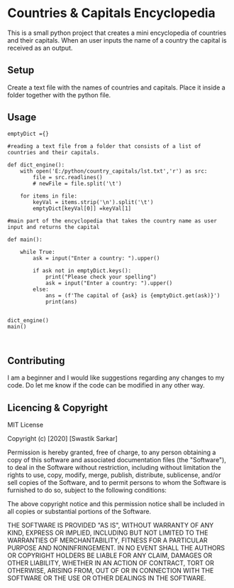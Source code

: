 # Countries & Capitals Encyclopedia

This is a small python project that creates a mini encyclopedia of countries and their capitals. When an user inputs the name of a country the capital is received as an output.
## Setup
Create a text file with the names of countries and capitals. Place it inside a folder together with the python file.



## Usage

```#creating an empty dictionary
emptyDict ={} 

#reading a text file from a folder that consists of a list of countries and their capitals.

def dict_engine():
    with open('E:/python/country_capitals/lst.txt','r') as src:
        file = src.readlines()
        # newFile = file.split('\t')

    for items in file:
        keyVal = items.strip('\n').split('\t')
        emptyDict[keyVal[0]] =keyVal[1]

#main part of the encyclopedia that takes the country name as user input and returns the capital

def main():

    while True:
        ask = input("Enter a country: ").upper()

        if ask not in emptyDict.keys():
            print("Please check your spelling")
            ask = input("Enter a country: ").upper()
        else:
            ans = (f'The capital of {ask} is {emptyDict.get(ask)}')
            print(ans)
            
            
dict_engine()
main()
    
    
```

## Contributing
I am a beginner and I would like suggestions regarding any changes to my code. Do let me know if the code can be modified in any other way.

## Licencing & Copyright
MIT License

Copyright (c) [2020] [Swastik Sarkar]

Permission is hereby granted, free of charge, to any person obtaining a copy
of this software and associated documentation files (the "Software"), to deal
in the Software without restriction, including without limitation the rights
to use, copy, modify, merge, publish, distribute, sublicense, and/or sell
copies of the Software, and to permit persons to whom the Software is
furnished to do so, subject to the following conditions:

The above copyright notice and this permission notice shall be included in all
copies or substantial portions of the Software.

THE SOFTWARE IS PROVIDED "AS IS", WITHOUT WARRANTY OF ANY KIND, EXPRESS OR
IMPLIED, INCLUDING BUT NOT LIMITED TO THE WARRANTIES OF MERCHANTABILITY,
FITNESS FOR A PARTICULAR PURPOSE AND NONINFRINGEMENT. IN NO EVENT SHALL THE
AUTHORS OR COPYRIGHT HOLDERS BE LIABLE FOR ANY CLAIM, DAMAGES OR OTHER
LIABILITY, WHETHER IN AN ACTION OF CONTRACT, TORT OR OTHERWISE, ARISING FROM,
OUT OF OR IN CONNECTION WITH THE SOFTWARE OR THE USE OR OTHER DEALINGS IN THE
SOFTWARE.

